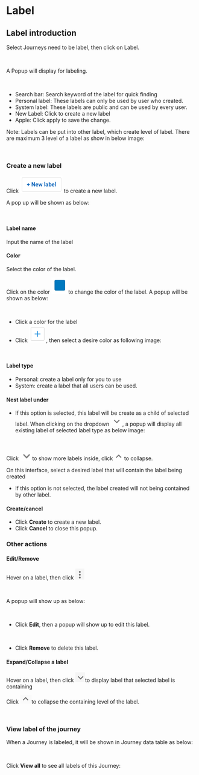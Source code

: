 # Label

## Label introduction

Select Journeys need to be label, then click on Label.

<figure><img src="https://lh7-rt.googleusercontent.com/docsz/AD_4nXd14PPLm4jC2Z8IhmJ3AN1YKKM1ads22UP4n2yoBdazJkL2W5zUy3f_Y2-iumCaNT5FKs5n0V94xfovbvTDMiaf2kxC5icT01pYinjt9GkNVuHNylMLezRJPr5E4vuOU5u6uQXkDF8l5uWg02yg3TMeQ9nR?key=McWN_Lv9ZK-QuQzVrY3nVw" alt=""><figcaption></figcaption></figure>

A Popup will display for labeling.

<figure><img src="https://lh7-rt.googleusercontent.com/docsz/AD_4nXfDRy7TcldVoFZjleEX5hDh3Wa7QdIqGtdfXRLYu3swIf-jWABvGd_kHesK2tg9Or4kEmYkpr4A7ACQ8hBx8CcF2RXjpXD2X-xvthbfFgqvASLLmYZj6l5rFQD-K-blx6cjNs3i6XNZPlizCvN2guEJLfDK?key=McWN_Lv9ZK-QuQzVrY3nVw" alt=""><figcaption></figcaption></figure>

* Search bar: Search keyword of the label for quick finding
* Personal label: These labels can only be used by user who created.
* System label: These labels are public and can be used by every user.
* New Label: Click to create a new label
* Apple: Click apply to save the change.

Note: Labels can be put into other label, which create level of label. There are maximum 3 level of a label as show in below image:

<figure><img src="https://lh7-rt.googleusercontent.com/docsz/AD_4nXe1glRBpgLc8WqRipfD9Br7DDroMvL2QphoPLY9w5yKnkLamAmtjNT369XVYtDxai1pgZi-EVv8vmAQx7IGg-Sq8s7ZDCV8G4jaI9HIAwmd2fFji_Vgt0BPY1RAPlNPO7mF6b01V8BKSIoGl1tgxKi5YyY?key=McWN_Lv9ZK-QuQzVrY3nVw" alt=""><figcaption></figcaption></figure>

### **Create a new label**

Click <img src="../../.gitbook/assets/image (2029).png" alt="" data-size="line"> to create a new label.

A pop up will be shown as below:

<figure><img src="https://lh7-rt.googleusercontent.com/docsz/AD_4nXfEW0zqZ1ZMvia6RCbaUK-GBzv5j9IxCEa2wzLUzGffQ92ihIKnDk1A5TH6qqVajFAnOCfB4JZEpyeLqJHS6Gl7tFB3PNPq9L3wkR3Ijg0RrQAfu-uOlD23zTa2Lv9EHgalkEnfsKrmAJ1TLaotPzmaaIg?key=McWN_Lv9ZK-QuQzVrY3nVw" alt=""><figcaption></figcaption></figure>

#### Label name

Input the name of the label

#### Color

Select the color of the label.

Click on the color <img src="../../.gitbook/assets/image (2322).png" alt="" data-size="line">to change the color of the label. A popup will be shown as below:

<figure><img src="https://lh7-rt.googleusercontent.com/docsz/AD_4nXeMz3sLal3cnMkOTUvmDZkchUN3tJ3gmMwoxegXcb2P_47gKEcrH524v0WekmWmIEl7vqnbl4FGcB8jZjQq-K1nIdpmdBA8fTCByhS1JTfITSL_oek3mpLrYa637jakxmCPiwyldbxxafzJJwVGXNrlbE6Q?key=McWN_Lv9ZK-QuQzVrY3nVw" alt=""><figcaption></figcaption></figure>

* Click a color for the label
* Click <img src="../../.gitbook/assets/image (563).png" alt="" data-size="line">, then select a desire color as following image:

<figure><img src="https://lh7-rt.googleusercontent.com/docsz/AD_4nXdUDHJ46YInpkG9q2nUIU9z7pi4q2Nr856oqOnaiTsYSPijxSeUB3mSRpzYuH86CE-vV-N5UYvweJUGxSIcVDq8wKgkcAjhI9odewtnZ6pIWUNYyhnJ48RG77mMpaZBghYiHCYu6Q51eGUIDFGre-_TIyb9?key=McWN_Lv9ZK-QuQzVrY3nVw" alt=""><figcaption></figcaption></figure>

#### Label type

* Personal: create a label only for you to use
* System: create a label that all users can be used.

#### Nest label under

* If this option is selected, this label will be create as a child of selected label. When clicking on the dropdown ![](<../../.gitbook/assets/image (2353).png>), a popup will display all existing label of selected label type as below image:

<figure><img src="https://lh7-rt.googleusercontent.com/docsz/AD_4nXefVJTsPNnDmX0N4FccDNgo1wReLh3ITQMkIbiaHsCftoMUG5Tgsvs1hcJCKhrgWSOronAlgnoVByUrGy4HBtUeOUelxIR4DWoMGmoXtF4GONbOSYVmGTSLJK1u6_1ElZkK8BHYGtFFVUKULtE0qOc1cO5H?key=McWN_Lv9ZK-QuQzVrY3nVw" alt=""><figcaption></figcaption></figure>

Click <img src="../../.gitbook/assets/image (770).png" alt="" data-size="line">to show more labels inside, click ![](<../../.gitbook/assets/image (2262).png>)to collapse.

On this interface, select a desired label that will contain the label being created

* If this option is not selected, the label created will not being contained by other label.

#### Create/cancel

* Click **Create** to create a new label.
* Click **Cancel** to close this popup.

### Other actions&#x20;

#### Edit/Remove

Hover on a label, then click ![](<../../.gitbook/assets/image (2405).png>)

<figure><img src="https://lh7-rt.googleusercontent.com/docsz/AD_4nXewmYRGYFWMk4RUleZm3lfHiRlBOnbSJyFTXEJEuc-h03swVZ7wNmTnqGla6gXuH8I93Z3_uskgYcXEWcT87yjcUcKJagTChOJsjXS4NmdX8gg-nLVGNY963sOxUYwMO8zxPPTbVhfSL46eTcRnEEKhtWTL?key=McWN_Lv9ZK-QuQzVrY3nVw" alt=""><figcaption></figcaption></figure>

A popup will show up as below:

<figure><img src="https://lh7-rt.googleusercontent.com/docsz/AD_4nXeC6l0YdVgaXPYuBXHD8uemRbQzjYkD2GfPZaEltTQMhuW14SIthcg8sr5UpVkjU26a1SYyLdtemyfnxcAMik0Ls6nPgypfkx98MafVJn8TF8svCb12MQosyueh6pqyrHYfPsEM2m27XWK3UA7GYoTH9Fe5?key=McWN_Lv9ZK-QuQzVrY3nVw" alt=""><figcaption></figcaption></figure>

* Click **Edit**, then a popup will show up to edit this label.

<figure><img src="https://lh7-rt.googleusercontent.com/docsz/AD_4nXex_OyCKQUCAVXljPhckwQpe8Uhbyy2bXUsu__muR5MhXzqoZWiYtO06BVQFdnYk3hOsNFCLIaGowws_eZqxIXcdvb37NgF5ju89-NXZKAjLgK3jZwGQX9OK6Dvsuh92Z6xdoqA6WB5VDNVQOHcaP1JBb0p?key=McWN_Lv9ZK-QuQzVrY3nVw" alt=""><figcaption></figcaption></figure>

* Click **Remove** to delete this label.

#### Expand/Collapse a label

Hover on a label, then click <img src="../../.gitbook/assets/image (829).png" alt="" data-size="line">to display label that selected label is containing

Click ![](<../../.gitbook/assets/image (2608).png>)to collapse the containing level of the label.

<figure><img src="https://lh7-rt.googleusercontent.com/docsz/AD_4nXcL0l_OCFUSHK-sYApQeSmbsB2Yb2wL7ebNjGaPhw97nnU5_Ah4yKS9NOKbqe09k3pLXnM5J05Yv_MMCrd-HZwoCf0AIR-OruBhktco5V5UrG2fuOT6LQuCvDI-NVtUfIFI8tdJqugEEWuQ5mnmf7NrG-Q?key=McWN_Lv9ZK-QuQzVrY3nVw" alt=""><figcaption></figcaption></figure>



### View label of the journey

When a Journey is labeled, it will be shown in Journey data table as below:

<figure><img src="https://lh7-rt.googleusercontent.com/docsz/AD_4nXc_gPhr1m7ha1ElV_y-Gy_GGUDA9Ij1wlLb179iQtWAsf3ePFDJZWMHS-rSWfvULIzd167j17RvsAqprwtw3Knk8pbhdQhhfMn7jRGEORn-QbQCLfs0z1c08VESVPLuBQE2HXnGuA3gaI8eNjZ5uqGdTRYB?key=McWN_Lv9ZK-QuQzVrY3nVw" alt=""><figcaption></figcaption></figure>

Click **View all** to see all labels of this Journey:

<figure><img src="https://lh7-rt.googleusercontent.com/docsz/AD_4nXdJZsVVUbSh4NOTrS3lp2yVKxSggcmVPJ2hfEKT_C5dyRp7KJqIwCvzYDWkldWI0UyP_hsX2FUepLR50t7zPdCFor-KIvbU-zfmisYvQM_m0bVnJHlbGI-P6ACpiImpoAGhH7Z5lBc4DbO1umje_C42Tdoj?key=McWN_Lv9ZK-QuQzVrY3nVw" alt=""><figcaption></figcaption></figure>
